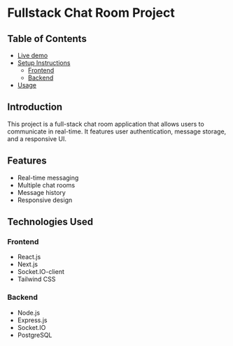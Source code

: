 # Fullstack Chat Room Project

## Table of Contents
- [Live demo](https://userstory-chatrooms.vercel.app/)
- [Setup Instructions](#setup-instructions)
  - [Frontend](https://github.com/atikrahad/Real-time-chat-room/tree/main/my-blog-app/client)
  - [Backend](https://github.com/atikrahad/Real-time-chat-room/tree/main/my-blog-app/server)
- [Usage](#usage)

## Introduction
This project is a full-stack chat room application that allows users to communicate in real-time. It features user authentication, message storage, and a responsive UI.

## Features
- Real-time messaging
- Multiple chat rooms
- Message history
- Responsive design

## Technologies Used
### Frontend
- React.js
- Next.js
- Socket.IO-client
- Tailwind CSS

### Backend
- Node.js
- Express.js
- Socket.IO
- PostgreSQL

